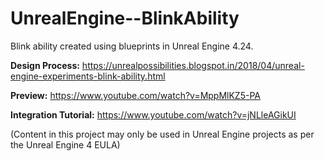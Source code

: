 # UnrealEngine--BlinkAbility
Blink ability created using blueprints in Unreal Engine 4.24.

**Design Process:** https://unrealpossibilities.blogspot.in/2018/04/unreal-engine-experiments-blink-ability.html

**Preview:** https://www.youtube.com/watch?v=MppMlKZ5-PA

**Integration Tutorial:** https://www.youtube.com/watch?v=jNLleAGikUI

(Content in this project may only be used in Unreal Engine projects as per the Unreal Engine 4 EULA)
